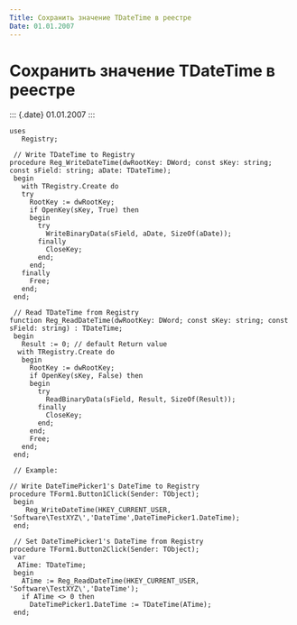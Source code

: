 ```yaml
---
Title: Сохранить значение TDateTime в реестре
Date: 01.01.2007
---
```


Сохранить значение TDateTime в реестре
======================================

::: {.date}
01.01.2007
:::

    uses
       Registry;
     
     // Write TDateTime to Registry 
    procedure Reg_WriteDateTime(dwRootKey: DWord; const sKey: string; const sField: string; aDate: TDateTime);
     begin
       with TRegistry.Create do
       try
         RootKey := dwRootKey;
         if OpenKey(sKey, True) then
         begin
           try
             WriteBinaryData(sField, aDate, SizeOf(aDate));
           finally
             CloseKey;
           end;
         end;
       finally
         Free;
       end;
     end;
     
     // Read TDateTime from Registry 
    function Reg_ReadDateTime(dwRootKey: DWord; const sKey: string; const sField: string) : TDateTime;
     begin
       Result := 0; // default Return value 
      with TRegistry.Create do
       begin
         RootKey := dwRootKey;
         if OpenKey(sKey, False) then
         begin
           try
             ReadBinaryData(sField, Result, SizeOf(Result));
           finally
             CloseKey;
           end;
         end;
         Free;
       end;
     end;
     
     // Example: 
     
    // Write DateTimePicker1's DateTime to Registry 
    procedure TForm1.Button1Click(Sender: TObject);
     begin
        Reg_WriteDateTime(HKEY_CURRENT_USER, 'Software\TestXYZ\','DateTime',DateTimePicker1.DateTime);
     end;
     
     // Set DateTimePicker1's DateTime from Registry 
    procedure TForm1.Button2Click(Sender: TObject);
     var
      ATime: TDateTime;
     begin
       ATime := Reg_ReadDateTime(HKEY_CURRENT_USER, 'Software\TestXYZ\','DateTime');
       if ATime <> 0 then
         DateTimePicker1.DateTime := TDateTime(ATime);
     end;
